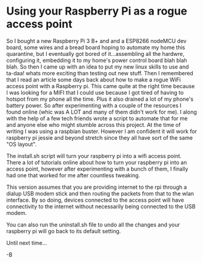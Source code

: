# Using your Raspberry Pi as a rogue access point

So I bought a new Raspberry Pi 3 B+ and and a ESP8266 nodeMCU dev board, some wires and a bread board hoping to automate my home this quarantine, but I eventually got bored of it...assembling all the hardwre, configuring it, embedding it to my home's power control board blah blah blah. So then I came up with an idea to put my new linux skills to use and ta-daa! whats more exciting than testing out new stuff. Then I remembered that I read an article some days back about how to make a rogue WiFi access point with a Raspberry pi. This came quite at the right time because I was looking for a MIFI that I could use because I got tired of having to hotspot from my phone all the time. Plus it also drained a lot of my phone's battery power. So after experimenting with a couple of the resources I found online (whic was A LOT and many of them didn't work for me).  I along with the help of a few tech friends wrote a script to automate that for me and anyone else who might stumble across this project. At the time of writing I was using a raspbian buster. However I am confident it will work for raspberry pi jessie and beyond stretch since they all have sort of the same "OS layout".

The install.sh script will turn your raspberry pi into a wifi access point. There a lot of tutorials online about how to turn your raspberry pi into an access point, however after experimenting with a bunch of them, I finally had one that worked for me after countless tweaking.

This version assumes that you are providing internet to the rpi through a dialup USB modem stick and then routing the packets from that to the wlan interface. By so doing, devices connected to the access point will have connectivity to the internet without necessarily being connected to the USB modem.

You can also run the uninstall.sh file to undo all the changes and your raspberry pi will go back to its default setting.

Until next time...

-B

